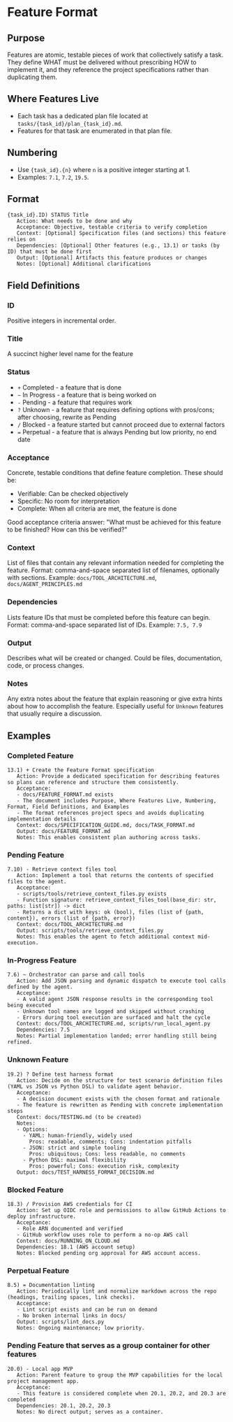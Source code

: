 # Feature Format

## Purpose
Features are atomic, testable pieces of work that collectively satisfy a task. They define WHAT must be delivered without prescribing HOW to implement it, and they reference the project specifications rather than duplicating them.

## Where Features Live
- Each task has a dedicated plan file located at `tasks/{task_id}/plan_{task_id}.md`.
- Features for that task are enumerated in that plan file.

## Numbering
- Use `{task_id}.{n}` where `n` is a positive integer starting at 1.
- Examples: `7.1`, `7.2`, `19.5`.

## Format
```
{task_id}.ID) STATUS Title
   Action: What needs to be done and why
   Acceptance: Objective, testable criteria to verify completion
   Context: [Optional] Specification files (and sections) this feature relies on
   Dependencies: [Optional] Other features (e.g., 13.1) or tasks (by ID) that must be done first
   Output: [Optional] Artifacts this feature produces or changes
   Notes: [Optional] Additional clarifications
```

## Field Definitions

### ID
Positive integers in incremental order.

### Title
A succinct higher level name for the feature

### Status
- `+` Completed - a feature that is done
- `~` In Progress - a feature that is being worked on
- `-` Pending - a feature that requires work
- `?` Unknown - a feature that requires defining options with pros/cons; after choosing, rewrite as Pending
- `/` Blocked - a feature started but cannot proceed due to external factors
- `=` Perpetual - a feature that is always Pending but low priority, no end date

### Acceptance
Concrete, testable conditions that define feature completion. These should be:
- Verifiable: Can be checked objectively
- Specific: No room for interpretation
- Complete: When all criteria are met, the feature is done

Good acceptance criteria answer: "What must be achieved for this feature to be finished? How can this be verified?"

### Context
List of files that contain any relevant information needed for completing the feature. Format: comma-and-space separated list of filenames, optionally with sections.
Example: `docs/TOOL_ARCHITECTURE.md`, `docs/AGENT_PRINCIPLES.md`

### Dependencies
Lists feature IDs that must be completed before this feature can begin. Format: comma-and-space separated list of IDs. Example: `7.5, 7.9`

### Output
Describes what will be created or changed. Could be files, documentation, code, or process changes.

### Notes
Any extra notes about the feature that explain reasoning or give extra hints about how to accomplish the feature. Especially useful for `Unknown` features that usually require a discussion.

## Examples

### Completed Feature
```
13.1) + Create the Feature Format specification
   Action: Provide a dedicated specification for describing features so plans can reference and structure them consistently.
   Acceptance:
   - docs/FEATURE_FORMAT.md exists
   - The document includes Purpose, Where Features Live, Numbering, Format, Field Definitions, and Examples
   - The format references project specs and avoids duplicating implementation details
   Context: docs/SPECIFICATION_GUIDE.md, docs/TASK_FORMAT.md
   Output: docs/FEATURE_FORMAT.md
   Notes: This enables consistent plan authoring across tasks.
```

### Pending Feature
```
7.10) - Retrieve context files tool
   Action: Implement a tool that returns the contents of specified files to the agent.
   Acceptance:
   - scripts/tools/retrieve_context_files.py exists
   - Function signature: retrieve_context_files_tool(base_dir: str, paths: list[str]) -> dict
   - Returns a dict with keys: ok (bool), files (list of {path, content}), errors (list of {path, error})
   Context: docs/TOOL_ARCHITECTURE.md
   Output: scripts/tools/retrieve_context_files.py
   Notes: This enables the agent to fetch additional context mid-execution.
```

### In-Progress Feature
```
7.6) ~ Orchestrator can parse and call tools
   Action: Add JSON parsing and dynamic dispatch to execute tool calls defined by the agent.
   Acceptance:
   - A valid agent JSON response results in the corresponding tool being executed
   - Unknown tool names are logged and skipped without crashing
   - Errors during tool execution are surfaced and halt the cycle
   Context: docs/TOOL_ARCHITECTURE.md, scripts/run_local_agent.py
   Dependencies: 7.5
   Notes: Partial implementation landed; error handling still being refined.
```

### Unknown Feature
```
19.2) ? Define test harness format
   Action: Decide on the structure for test scenario definition files (YAML vs JSON vs Python DSL) to validate agent behavior.
   Acceptance:
   - A decision document exists with the chosen format and rationale
   - The feature is rewritten as Pending with concrete implementation steps
   Context: docs/TESTING.md (to be created)
   Notes:
   - Options:
     - YAML: human-friendly, widely used
       Pros: readable, comments; Cons: indentation pitfalls
     - JSON: strict and simple tooling
       Pros: ubiquitous; Cons: less readable, no comments
     - Python DSL: maximal flexibility
       Pros: powerful; Cons: execution risk, complexity
   Output: docs/TEST_HARNESS_FORMAT_DECISION.md
```

### Blocked Feature
```
18.3) / Provision AWS credentials for CI
   Action: Set up OIDC role and permissions to allow GitHub Actions to deploy infrastructure.
   Acceptance:
   - Role ARN documented and verified
   - GitHub workflow uses role to perform a no-op AWS call
   Context: docs/RUNNING_ON_CLOUD.md
   Dependencies: 18.1 (AWS account setup)
   Notes: Blocked pending org approval for AWS account access.
```

### Perpetual Feature
```
8.5) = Documentation linting
   Action: Periodically lint and normalize markdown across the repo (headings, trailing spaces, link checks).
   Acceptance:
   - Lint script exists and can be run on demand
   - No broken internal links in docs/
   Output: scripts/lint_docs.py
   Notes: Ongoing maintenance; low priority.
```

### Pending Feature that serves as a group container for other features
```
20.0) - Local app MVP
   Action: Parent feature to group the MVP capabilities for the local project management app.
   Acceptance:
   - This feature is considered complete when 20.1, 20.2, and 20.3 are completed
   Dependencies: 20.1, 20.2, 20.3
   Notes: No direct output; serves as a container.
```
